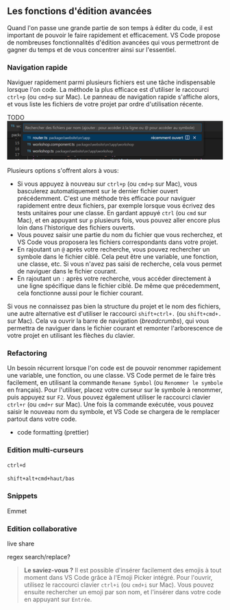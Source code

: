 ## Les fonctions d'édition avancées

Quand l'on passe une grande partie de son temps à éditer du code, il est important de pouvoir le faire rapidement et efficacement. VS Code propose de nombreuses fonctionnalités d'édition avancées qui vous permettront de gagner du temps et de vous concentrer ainsi sur l'essentiel.

### Navigation rapide

Naviguer rapidement parmi plusieurs fichiers est une tâche indispensable lorsque l'on code. La méthode la plus efficace est d'utiliser le raccourci `ctrl+p` (ou `cmd+p` sur Mac). Le panneau de navigation rapide s'affiche alors, et vous liste les fichiers de votre projet par ordre d'utilisation récente.

TODO ![Navigation de fichier rapide](./images/quick-navigation.png)

Plusieurs options s'offrent alors à vous:

- Si vous appuyez à nouveau sur `ctrl+p` (ou `cmd+p` sur Mac), vous basculerez automatiquement sur le dernier fichier ouvert précédemment. C'est une méthode très efficace pour naviguer rapidement entre deux fichiers, par exemple lorsque vous écrivez des tests unitaires pour une classe. En gardant appuyé `ctrl` (ou `cmd` sur Mac), et en appuyant sur `p` plusieurs fois, vous pouvez aller encore plus loin dans l'historique des fichiers ouverts.
- Vous pouvez saisir une partie du nom du fichier que vous recherchez, et VS Code vous proposera les fichiers correspondants dans votre projet.
- En rajoutant un `@` après votre recherche, vous pouvez rechercher un symbole dans le fichier ciblé. Cela peut être une variable, une fonction, une classe, etc. Si vous n'avez pas saisi de recherche, cela vous permet de naviguer dans le fichier courant.
- En rajoutant un `:` après votre recherche, vous accéder directement à une ligne spécifique dans le fichier ciblé. De même que précedemment, cela fonctionne aussi pour le fichier courant.

Si vous ne connaissez pas bien la structure du projet et le nom des fichiers, une autre alternative est d'utiliser le raccourci `shift+ctrl+.` (ou `shift+cmd+.` sur Mac). Cela va ouvrir la barre de navigation (_breadcrumbs_), qui vous permettra de naviguer dans le fichier courant et remonter l'arborescence de votre projet en utilisant les flèches du clavier.

### Refactoring

Un besoin récurrent lorsque l'on code est de pouvoir renommer rapidement une variable, une fonction, ou une classe. VS Code permet de le faire très facilement, en utilisant la commande `Rename Symbol` (ou `Renommer le symbole` en français). Pour l'utiliser, placez votre curseur sur le symbole à renommer, puis appuyez sur `F2`. Vous pouvez également utiliser le raccourci clavier `ctrl+r` (ou `cmd+r` sur Mac). Une fois la commande exécutée, vous pouvez saisir le nouveau nom du symbole, et VS Code se chargera de le remplacer partout dans votre code.

- code formatting (prettier)

### Edition multi-curseurs

`ctrl+d`

`shift+alt+cmd+haut/bas`

### Snippets

Emmet

### Edition collaborative

live share

regex search/replace?

> **Le saviez-vous ?** Il est possible d'insérer facilement des emojis à tout moment dans VS Code grâce à l'Emoji Picker intégré. Pour l'ouvrir, utilisez le raccourci clavier `ctrl+i` (ou `cmd+i` sur Mac). Vous pouvez ensuite rechercher un emoji par son nom, et l'insérer dans votre code en appuyant sur `Entrée`.
